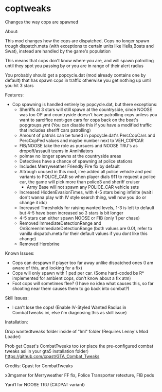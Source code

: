 # coptweaks
Changes the way cops are spawned

About:

This mod changes how the cops are dispatched. Cops no longer spawn trough dispatch.meta (with exceptions to certain units like Helis,Boats and Swat), instead are handled by the game's population

This means that cops don't know where you are, and will spawn patrolling until they spot you passing by or you are in range of their alert radius

You probably should get a popcycle.dat (mod already contains one by default) that has spawn cops in traffic otherwise you get nothing up until you hit 3 stars

Features:
- Cop spawning is handled entirely by popcycle.dat, but there exceptions:
	* Sheriffs at 3 stars will still spawn at the countryside, since NOOSE was too OP and countryside doesn't have patrolling cops unless you want to sarcifice next-gen cars for cops back on the beat's popgroups.ymt (You can disable this if you have a modified traffic that includes sheriff cars patrolling)
	* Amount of patrols can be tuned in popcycle.dat's PercCopCars and PercCopPed values and maybe number next to VEH_COPCAR
	* FIB/NOOSE take the role as pursuers and NOOSE TRU's as dropoff/assault teams in Annihilators
	* polmav no longer spawns at the countryside areas
	* Detectives have a chance of spawning at police stations
	* Includes Merryweather Friendly Fire fix by default
	* Altrough unused in this mod, i've added all police vehicle and ped variants to POLICE_CAR so when player dials 911 to request a police car, the game will pick more than police3 and sheriff cruiser
		- Army Base will not spawn any POLICE_CAR vehicle sets
	* Increased HiddenEvasionTimes, with 4-5 stars being infinite (wait i don't wanna play with IV style search thing, well now you do or change it idc)
	* Increased Thresholds for raising wanted levels, 1-3 is left to default but 4-5 have been increased so 3 stars is bit longer
	* 4-5 stars can either spawn NOOSE or FIB (only 1 per chase)
	* Removed ImmediateDetectionRange and OnScreenImmediateDetectionRange (both values are 0.0f, refer to vanilla dispatch.meta for their default values if you dont like this change)
	* Removed Herobrine

Known Issues:
* Cops can despawn if player too far away unlike dispatched ones (I am aware of this, and looking for a fix)
* Cops will only spawn with 1 ped per car. (Some hard-coded bs R* implemented for ambient cops, don't know about a fix atm)
* Foot cops will sometimes flee? (I have no idea what causes this, so far shooting near them causes them to go back into combat?)

Skill Issues:
* I can't lose the cops! (Enable IV-Styled Wanted Radius in CombatTweaks.ini, else i'm diagnosing this as skill issue)

Installation:

Drop wantedtweaks folder inside of "lml" folder (Requires Lenny's Mod Loader)

Prob get Cpast's CombatTweaks too (or place the pre-configured combat tweaks asi in your gta5 installation folder)
https://github.com/cpast/GTA_Combat_Tweaks


Credits:
Cpast for CombatTweaks

x3mgamer for Merryweather FF fix, Police Transporter retexture, FIB peds

Yard1 for NOOSE TRU (CADPAT variant)
